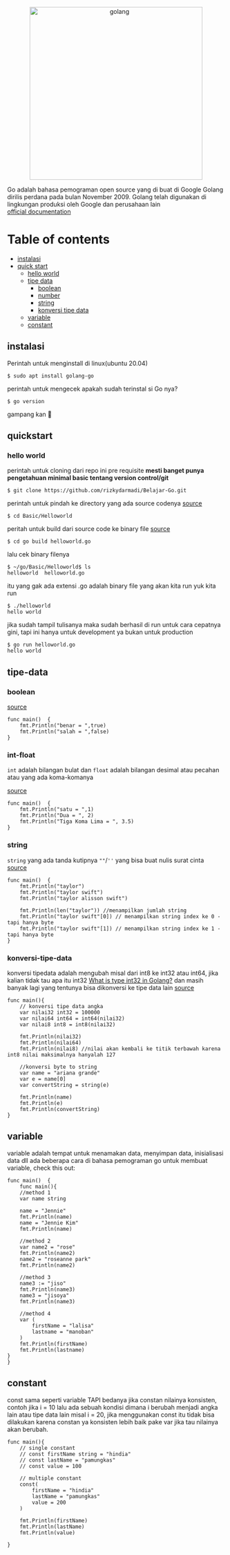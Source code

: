 <!--lint disable no-literal-urls-->

<p align="center">
  <a href="https://go.dev/">
    <img
      alt="golang"
      src="https://miro.medium.com/max/1200/0*1cn_mKQxd-Z0ikvT.png"
      width="400"
    />
  </a>
</p>

Go adalah bahasa pemograman open source yang di buat di Google
Golang dirilis perdana pada bulan November 2009. Golang telah digunakan di lingkungan produksi oleh Google dan perusahaan lain
<br>
[official documentation](https://go.dev/)
# Table of contents

* [instalasi](#instalasi)
* [quick start](#quickstart)
  * [hello world](#hello-world)
  * [tipe data](#tipe-data)
  	* [boolean](#boolean)
  	* [number](#int-float)
  	* [string](#string)
  	* [konversi tipe data](#konversi-tipe-data)
  * [variable](#variable)
  * [constant](#constant)
  


## instalasi
Perintah untuk menginstall di linux(ubuntu 20.04)
```console
$ sudo apt install golang-go
```
perintah untuk mengecek apakah sudah terinstal si Go nya?
```console
$ go version
```
gampang kan 🙆

## quickstart
### hello world

perintah untuk cloning dari repo ini
pre requisite **mesti banget punya pengetahuan minimal basic tentang version control/git**
```console
$ git clone https://github.com/rizkydarmadi/Belajar-Go.git
```
perintah untuk pindah ke directory yang ada source codenya
[source](https://github.com/rizkydarmadi/Belajar-Go/blob/main/Basic/Helloworld/helloworld.go)
```console
$ cd Basic/Helloworld
```
peritah untuk build dari source code ke binary file
[source](https://github.com/rizkydarmadi/Belajar-Go/blob/main/Basic/Helloworld)
```console
$ cd go build helloworld.go
```
lalu cek binary filenya
```console
$ ~/go/Basic/Helloworld$ ls
helloworld  helloworld.go
```
itu yang gak ada extensi .go adalah binary file yang akan kita run
yuk kita run
```console
$ ./helloworld 
hello world
```
jika sudah tampil tulisanya maka sudah berhasil di run
untuk cara cepatnya gini, tapi ini hanya untuk development ya bukan untuk production
```console
$ go run helloworld.go
hello world
```
## tipe-data
### boolean
[source](https://github.com/rizkydarmadi/Belajar-Go/blob/main/Basic/tipe-data/boolean.go)
```
func main()  {
	fmt.Println("benar = ",true)
	fmt.Println("salah = ",false)
}
```
### int-float
`int` adalah bilangan bulat dan `float` adalah bilangan desimal atau pecahan atau yang ada koma-komanya

[source](https://github.com/rizkydarmadi/Belajar-Go/blob/main/Basic/tipe-data/number.go)
```
func main()  {
	fmt.Println("satu = ",1)
	fmt.Println("Dua = ", 2)
	fmt.Println("Tiga Koma Lima = ", 3.5)
}
```
### string
`string` yang ada tanda kutipnya `""`/`''` yang bisa buat nulis surat cinta
[source](https://github.com/rizkydarmadi/Belajar-Go/blob/main/Basic/tipe-data/string.go)
```
func main()  {
	fmt.Println("taylor")
	fmt.Println("taylor swift")
	fmt.Println("taylor alisson swift")

	fmt.Println(len("taylor")) //menampilkan jumlah string
	fmt.Println("taylor swift"[0]) // menampilkan string index ke 0 - tapi hanya byte
	fmt.Println("taylor swift"[1]) // menampilkan string index ke 1 - tapi hanya byte
}
```
### konversi-tipe-data
konversi tipedata adalah mengubah misal dari int8 ke int32 atau int64, jika kalian tidak tau apa itu int32 [What is type int32 in Golang?](https://www.educative.io/edpresso/what-is-type-int32-in-golang) dan masih banyak lagi yang tentunya bisa dikonversi ke tipe data lain
[source](https://github.com/rizkydarmadi/Belajar-Go/blob/main/Basic/tipe-data/konversiTipeData.go)

```
func main(){
	// konversi tipe data angka
	var nilai32 int32 = 100000
	var nilai64 int64 = int64(nilai32)
	var nilai8 int8 = int8(nilai32)

	fmt.Println(nilai32)
	fmt.Println(nilai64)
	fmt.Println(nilai8) //nilai akan kembali ke titik terbawah karena int8 nilai maksimalnya hanyalah 127

	//konversi byte to string
	var name = "ariana grande"
	var e = name[0]
	var convertString = string(e)

	fmt.Println(name) 
	fmt.Println(e)
	fmt.Println(convertString)
}
```

## variable
variable adalah tempat untuk menamakan data, menyimpan data, inisialisasi data dll
ada beberapa cara di bahasa pemograman go untuk membuat variable, check this out:
```
func main()  {
	func main(){
	//method 1
	var name string

	name = "Jennie"
	fmt.Println(name)
	name = "Jennie Kim"
	fmt.Println(name)

	//method 2
	var name2 = "rose"
	fmt.Println(name2)
	name2 = "roseanne park"
	fmt.Println(name2)

	//method 3
	name3 := "jiso"
	fmt.Println(name3)
	name3 = "jisoya"
	fmt.Println(name3)

	//method 4
	var (
		firstName = "lalisa"
		lastname = "manoban"
	)
	fmt.Println(firstName)
	fmt.Println(lastname)
}
}
```
## constant
const sama seperti variable TAPI bedanya jika constan nilainya konsisten, contoh jika i = 10 lalu ada sebuah kondisi dimana i berubah menjadi angka lain atau tipe data lain misal i = 20, jika menggunakan const itu tidak bisa dilakukan karena constan ya konsisten lebih baik pake var jika tau nilainya akan berubah.

```
func main(){
	// single constant
	// const firstName string = "hindia"
	// const lastName = "pamungkas"
	// const value = 100

	// multiple constant
	const(
		firstName = "hindia"
		lastName = "pamungkas"
		value = 200
	)

	fmt.Println(firstName)
	fmt.Println(lastName)
	fmt.Println(value)

}
```

